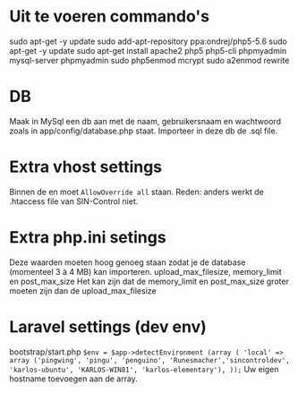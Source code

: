 # Uit te voeren commando's

sudo apt-get -y update
sudo add-apt-repository ppa:ondrej/php5-5.6
sudo apt-get -y update
sudo apt-get install apache2 php5 php5-cli phpmyadmin mysql-server phpmyadmin
sudo php5enmod mcrypt
sudo a2enmod rewrite

# DB
Maak in MySql een db aan met de naam, gebruikersnaam en wachtwoord zoals in app/config/database.php staat.
Importeer in deze db de .sql file.

# Extra vhost settings
Binnen de <Directory> en </Directory> moet `AllowOverride all` staan.
Reden: anders werkt de .htaccess file van SIN-Control niet.

# Extra php.ini setings
Deze waarden moeten hoog genoeg staan zodat je de database (momenteel 3 à 4 MB) kan importeren.
upload_max_filesize, memory_limit en post_max_size
Het kan zijn dat de memory_limit en post_max_size groter moeten zijn dan de upload_max_filesize

# Laravel settings (dev env)
bootstrap/start.php
`$env = $app->detectEnvironment (array (
    'local' => array ('pingwing', 'pingu', 'penguino', 'Runesmacher','sincontroldev', 'karlos-ubuntu', 'KARLOS-WIN81', 'karlos-elementary'),
	));`
Uw eigen hostname toevoegen aan de array.